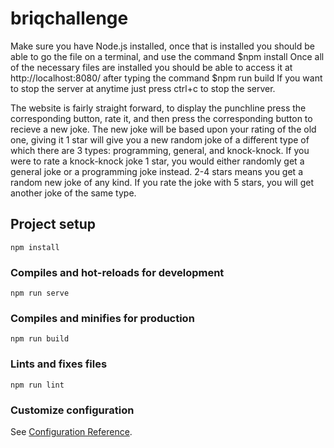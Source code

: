 # briqchallenge

Make sure you have Node.js installed, once that is installed you should be able to go the file on a terminal, and use the command
$npm install
Once all of the necessary files are installed you should be able to access it at http://localhost:8080/ after typing the command 
$npm run build
If you want to stop the server at anytime just press ctrl+c to stop the server.

The website is fairly straight forward, to display the punchline press the corresponding button, rate it, and then press the corresponding button to recieve a new joke. The new joke will be based upon your rating of the old one, giving it 1 star will give you a new random joke of a different type of which there are 3 types: programming, general, and knock-knock. If you were to rate a knock-knock joke 1 star, you would either randomly get a general joke or a programming joke instead. 2-4 stars means you get a random new joke of any kind. If you rate the joke with 5 stars, you will get another joke of the same type.

## Project setup
```
npm install
```

### Compiles and hot-reloads for development
```
npm run serve
```

### Compiles and minifies for production
```
npm run build
```

### Lints and fixes files
```
npm run lint
```

### Customize configuration
See [Configuration Reference](https://cli.vuejs.org/config/).
